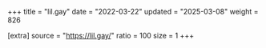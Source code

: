 +++
title = "lil.gay"
date = "2022-03-22"
updated = "2025-03-08"
weight = 826

[extra]
source = "https://lil.gay/"
ratio = 100
size = 1
+++
